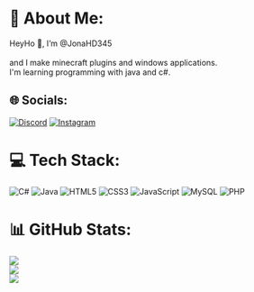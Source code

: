 # 💫 About Me:
HeyHo 👋, I’m @JonaHD345<br><br>and I make minecraft plugins and windows applications. <br>I'm learning programming with java and c#.  


## 🌐 Socials:
[![Discord](https://img.shields.io/badge/Discord-%237289DA.svg?logo=discord&logoColor=white)](https://discord.com/invite/RqM9A8r5fD) [![Instagram](https://img.shields.io/badge/Instagram-%23E4405F.svg?logo=Instagram&logoColor=white)](https://instagram.com/jonahd345) 

# 💻 Tech Stack:
![C#](https://img.shields.io/badge/c%23-%23239120.svg?style=for-the-badge&logo=c-sharp&logoColor=white) ![Java](https://img.shields.io/badge/java-%23ED8B00.svg?style=for-the-badge&logo=java&logoColor=white) ![HTML5](https://img.shields.io/badge/html5-%23E34F26.svg?style=for-the-badge&logo=html5&logoColor=white) ![CSS3](https://img.shields.io/badge/css3-%231572B6.svg?style=for-the-badge&logo=css3&logoColor=white) ![JavaScript](https://img.shields.io/badge/javascript-%23323330.svg?style=for-the-badge&logo=javascript&logoColor=%23F7DF1E) ![MySQL](https://img.shields.io/badge/mysql-%2300f.svg?style=for-the-badge&logo=mysql&logoColor=white) ![PHP](https://img.shields.io/badge/php-%23777BB4.svg?style=for-the-badge&logo=php&logoColor=white)
# 📊 GitHub Stats:
![](https://github-readme-stats.vercel.app/api?username=JonaHD345&theme=dark&hide_border=false&include_all_commits=true&count_private=true)<br/>
![](https://github-readme-streak-stats.herokuapp.com/?user=JonaHD345&theme=dark&hide_border=false)<br/>
![](https://github-readme-stats.vercel.app/api/top-langs/?username=JonaHD345&theme=dark&hide_border=false&include_all_commits=true&count_private=true&layout=compact)

<!---
---
[![](https://visitcount.itsvg.in/api?id=JonaHD345&icon=0&color=3)](https://visitcount.itsvg.in)


JonaHD345/JonaHD345 is a ✨ special ✨ repository because its `README.md` (this file) appears on your GitHub profile.
You can click the Preview link to take a look at your changes.
- 👀 I’m interested in ...
- 🌱 I’m currently learning ...
- 💞️ I’m looking to collaborate on ...
- 📫 How to reach me ...
--->
